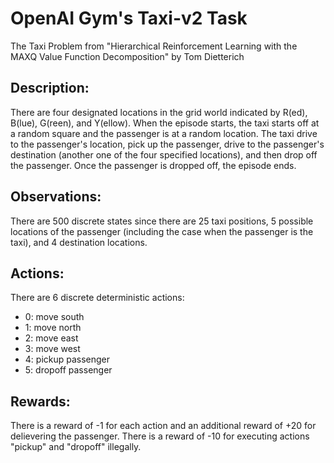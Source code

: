 # OpenAI Gym's Taxi-v2 Task
The Taxi Problem     from "Hierarchical Reinforcement Learning with the MAXQ Value Function Decomposition"     by Tom Dietterich     
## Description:     
There are four designated locations in the grid world indicated by R(ed), B(lue), G(reen), and Y(ellow). When the episode starts, the taxi starts off at a random square and the passenger is at a random location. The taxi drive to the passenger's location, pick up the passenger, drive to the passenger's destination (another one of the four specified locations), and then drop off the passenger. Once the passenger is dropped off, the episode ends.
## Observations: 
There are 500 discrete states since there are 25 taxi positions, 5 possible locations of the passenger (including the case when the passenger is the taxi), and 4 destination locations. 
    
## Actions: 
There are 6 discrete deterministic actions:
 - 0: move south
 - 1: move north
 - 2: move east 
 - 3: move west 
 - 4: pickup passenger
 - 5: dropoff passenger
    
 ## Rewards: 
There is a reward of -1 for each action and an additional reward of +20 for delievering the passenger. There is a reward of -10 for executing actions "pickup" and "dropoff" illegally.
    

